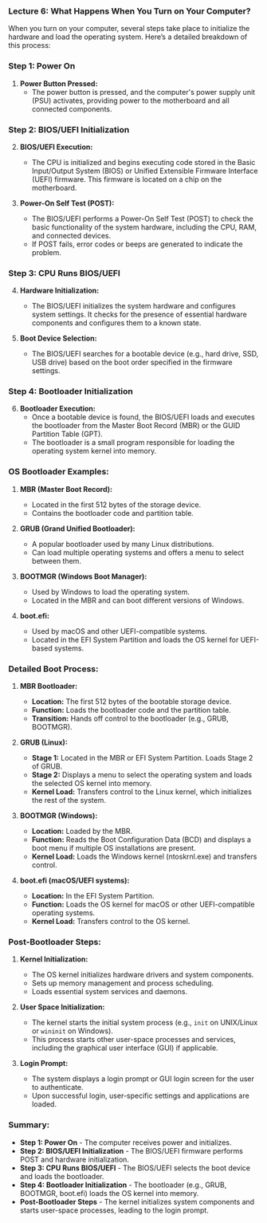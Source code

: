 ### Lecture 6: What Happens When You Turn on Your Computer?

When you turn on your computer, several steps take place to initialize the hardware and load the operating system. Here’s a detailed breakdown of this process:

### Step 1: Power On

1. **Power Button Pressed:**
   - The power button is pressed, and the computer's power supply unit (PSU) activates, providing power to the motherboard and all connected components.

### Step 2: BIOS/UEFI Initialization

2. **BIOS/UEFI Execution:**
   - The CPU is initialized and begins executing code stored in the Basic Input/Output System (BIOS) or Unified Extensible Firmware Interface (UEFI) firmware. This firmware is located on a chip on the motherboard.

3. **Power-On Self Test (POST):**
   - The BIOS/UEFI performs a Power-On Self Test (POST) to check the basic functionality of the system hardware, including the CPU, RAM, and connected devices.
   - If POST fails, error codes or beeps are generated to indicate the problem.

### Step 3: CPU Runs BIOS/UEFI

4. **Hardware Initialization:**
   - The BIOS/UEFI initializes the system hardware and configures system settings. It checks for the presence of essential hardware components and configures them to a known state.

5. **Boot Device Selection:**
   - The BIOS/UEFI searches for a bootable device (e.g., hard drive, SSD, USB drive) based on the boot order specified in the firmware settings.

### Step 4: Bootloader Initialization

6. **Bootloader Execution:**
   - Once a bootable device is found, the BIOS/UEFI loads and executes the bootloader from the Master Boot Record (MBR) or the GUID Partition Table (GPT).
   - The bootloader is a small program responsible for loading the operating system kernel into memory.

### OS Bootloader Examples:

1. **MBR (Master Boot Record):**
   - Located in the first 512 bytes of the storage device.
   - Contains the bootloader code and partition table.

2. **GRUB (Grand Unified Bootloader):**
   - A popular bootloader used by many Linux distributions.
   - Can load multiple operating systems and offers a menu to select between them.

3. **BOOTMGR (Windows Boot Manager):**
   - Used by Windows to load the operating system.
   - Located in the MBR and can boot different versions of Windows.

4. **boot.efi:**
   - Used by macOS and other UEFI-compatible systems.
   - Located in the EFI System Partition and loads the OS kernel for UEFI-based systems.

### Detailed Boot Process:

1. **MBR Bootloader:**
   - **Location:** The first 512 bytes of the bootable storage device.
   - **Function:** Loads the bootloader code and the partition table.
   - **Transition:** Hands off control to the bootloader (e.g., GRUB, BOOTMGR).

2. **GRUB (Linux):**
   - **Stage 1:** Located in the MBR or EFI System Partition. Loads Stage 2 of GRUB.
   - **Stage 2:** Displays a menu to select the operating system and loads the selected OS kernel into memory.
   - **Kernel Load:** Transfers control to the Linux kernel, which initializes the rest of the system.

3. **BOOTMGR (Windows):**
   - **Location:** Loaded by the MBR.
   - **Function:** Reads the Boot Configuration Data (BCD) and displays a boot menu if multiple OS installations are present.
   - **Kernel Load:** Loads the Windows kernel (ntoskrnl.exe) and transfers control.

4. **boot.efi (macOS/UEFI systems):**
   - **Location:** In the EFI System Partition.
   - **Function:** Loads the OS kernel for macOS or other UEFI-compatible operating systems.
   - **Kernel Load:** Transfers control to the OS kernel.

### Post-Bootloader Steps:

1. **Kernel Initialization:**
   - The OS kernel initializes hardware drivers and system components.
   - Sets up memory management and process scheduling.
   - Loads essential system services and daemons.

2. **User Space Initialization:**
   - The kernel starts the initial system process (e.g., `init` on UNIX/Linux or `wininit` on Windows).
   - This process starts other user-space processes and services, including the graphical user interface (GUI) if applicable.

3. **Login Prompt:**
   - The system displays a login prompt or GUI login screen for the user to authenticate.
   - Upon successful login, user-specific settings and applications are loaded.

### Summary:

- **Step 1: Power On** - The computer receives power and initializes.
- **Step 2: BIOS/UEFI Initialization** - The BIOS/UEFI firmware performs POST and hardware initialization.
- **Step 3: CPU Runs BIOS/UEFI** - The BIOS/UEFI selects the boot device and loads the bootloader.
- **Step 4: Bootloader Initialization** - The bootloader (e.g., GRUB, BOOTMGR, boot.efi) loads the OS kernel into memory.
- **Post-Bootloader Steps** - The kernel initializes system components and starts user-space processes, leading to the login prompt.


